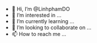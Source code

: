 - 👋 Hi, I’m @LinhphamDO
- 👀 I’m interested in ...
- 🌱 I’m currently learning ...
- 💞️ I’m looking to collaborate on ...
- 📫 How to reach me ...

<!---
LinhphamDO/LinhphamDO is a ✨ special ✨ repository because its `README.md` (this file) appears on your GitHub profile.
You can click the Preview link to take a look at your changes.
--->
